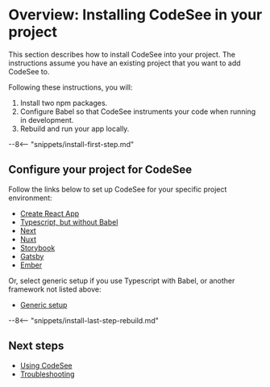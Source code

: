 # Overview: Installing CodeSee in your project

This section describes how to install CodeSee into your project. The instructions assume you have an existing project that you want to add CodeSee to.

Following these instructions, you will:

1. Install two npm packages.
2. Configure Babel so that CodeSee instruments your code when running in development.
3. Rebuild and run your app locally.


--8<-- "snippets/install-first-step.md"

## Configure your project for CodeSee

Follow the links below to set up CodeSee for your specific project environment:

- [Create React App](/install/setup-cra)
- [Typescript, but without Babel](/install/setup-typescript-without-babel)
- [Next](/install/setup-next)
- [Nuxt](/install/setup-nuxt)
- [Storybook](/install/setup-storybook)
- [Gatsby](/install/setup-gatsby)
- [Ember](/install/setup-ember)

Or, select generic setup if you use Typescript with Babel, or another framework not listed above:

- [Generic setup](/install/setup-generic)


--8<-- "snippets/install-last-step-rebuild.md"

## Next steps

* [Using CodeSee](../../use/quick-start)
* [Troubleshooting](../../troubleshooting)
